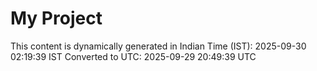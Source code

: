 # My Project

This content is dynamically generated in Indian Time (IST): 2025-09-30 02:19:39 IST
Converted to UTC: 2025-09-29 20:49:39 UTC

